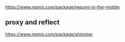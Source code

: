 https://www.npmjs.com/package/require-in-the-middle

## proxy and reflect

https://www.npmjs.com/package/shimmer
